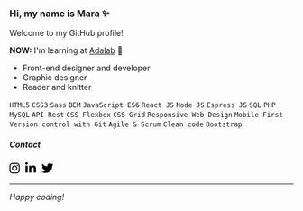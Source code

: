 ### Hi, my name is Mara ✨

Welcome to my GitHub profile!

**NOW:** I'm learning at [Adalab](https://adalab.es/) 💜

- Front-end designer and developer
- Graphic designer
- Reader and knitter

`HTML5` `CSS3` `Sass` `BEM` `JavaScript ES6` `React JS` `Node JS` `Espress JS` `SQL` `PHP` `MySQL` `API Rest` `CSS Flexbox` `CSS Grid` `Responsive Web Design` `Mobile First` `Version control with Git` `Agile & Scrum` `Clean code` `Bootstrap`

##### Contact

<a href="https://www.instagram.com/maranhaknits"><img src="./images/instagram.svg" height="21px" /><img src="./images/10x10.png" /></a><a href="https://www.linkedin.com/in/mararochafernandez"><img src="./images/linkedin.svg" height="21px" /><img src="./images/10x10.png" /></a><a href="https://twitter.com/maranhaknits"><img src="./images/twitter.svg" height="21px" /></a>

---

_Happy coding!_
